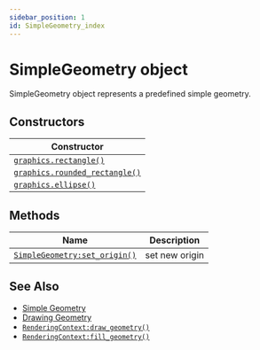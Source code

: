 ```yaml
---
sidebar_position: 1
id: SimpleGeometry_index
---
```


# SimpleGeometry object
SimpleGeometry object represents a predefined simple geometry.

## Constructors
|Constructor|
|---|
|[`graphics.rectangle()`](/libs/graphics/graphics_rectangle)
|[`graphics.rounded_rectangle()`](/libs/graphics/graphics_rounded_rectangle)
|[`graphics.ellipse()`](/libs/graphics/graphics_ellipse)

## Methods
|Name|Description|
|-|-|
|[```SimpleGeometry:set_origin()```](/libs/graphics/SimpleGeometry/SimpleGeometry-set_origin)|set new origin|

## See Also
- [Simple Geometry](/guide/graphics#simple-geometry)
- [Drawing Geometry](/guide/graphics#drawing-geometry)
- [`RenderingContext:draw_geometry()`](/libs/graphics/RenderingContext/RenderingContext-draw_geometry)
- [`RenderingContext:fill_geometry()`](/libs/graphics/RenderingContext/RenderingContext-fill_geometry)
